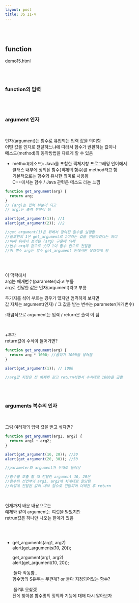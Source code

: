 ```yaml
---
layout: post
title: JS 11-4
---
```


<br><br>

## function

demo15.html

<br><br>

### function의 입력

<br><br>

### argument 인자

  <br>

인자(argument)는 함수로 유입되는 입력 값을 의미함<br>
어떤 값을 인자로 전달하느냐에 따라서 함수가 반환하는 값이나<br>
메소드(method)의 동작방법을 다르게 할 수 있음<br>

- method(메소드): Java를 포함한 객체지향 프로그래밍 언어에서<br>
  클래스 내부에 정의된 함수(객체의 함수)를 method라고 함<br>
  기본적으로는 함수와 유사한 의미로 사용됨<br>
  C++에서는 함수 / Java 관련은 메소드 라는 느낌<br>

```javascript
function get_argument(arg) {
  return arg;
}
// (arg)는 입력 부분이 되고
// arg;는 출력 부분이 됨

alert(get_argument(1)); //1
alert(get_argument(2)); //2

//get_argument(1)은 위에서 정의된 함수를 실행함
//괄호안의 1은 get_argument로 1이라는 값을 전달하겠다는 의미
//이때 위에서 정의된 (arg) 구문에 의해
//변수 arg의 값으로 숫자 1이 함수 안으로 전달됨
//이 변수 arg는 함수 get_argument 안에서만 유효하게 됨
```

<br>

<br>

이 맥락에서<br>
arg는 매개변수(parameter)라고 부름<br>
arg로 전달한 값은 인자(argument)라고 부름<br>

두가지를 섞어 부르는 경우가 많지만 엄격하게 보자면<br>
값 자체는 argument(인자) / 그 값을 받는 변수는 parameter(매개변수)<br>

:개념적으로 argument는 입력 / return은 출력 이 됨<br>

  <br>

+추가<br>
return값에 수식이 들어가면?

```javascript
function get_argument(arg) {
  return arg * 1000; //곱하기 1000을 넣어봄
}

alert(get_argument(1)); // 1000

//arg값 지정은 전 예제와 같고 return하면서 수식대로 1000을 곱함
```

<Br><br>

### arguments 복수의 인자

<br>

그럼 여러개의 입력 값을 받고 싶다면?

```javascript
function get_argument(arg1, arg2) {
  return arg1 + arg2;
}

alert(get_argument(10, 20)); //30
alert(get_argument(20, 30)); //50

//parameter와 argument가 두개로 늘어남

//함수를 호출 할 때 전달한 argument 10, 20은
//함수의 선언부의 arg1, arg2에 차례대로 할당됨
//이렇게 전달된 값이 내부 함수로 전달되어 더해진 후 return
```

  <br>

현재까지 배운 내용으로는<br>
예제와 같이 argument는 여럿을 받았지만<br>
retrun값은 하나만 나오는 한계가 있음<br>

<br><br>

- get_arguments(arg1, arg2)<br>
  alert(get_arguments(10, 20));<br>

  get_argument(arg1, arg2)<br>
  alert(get_argument(10, 20));

  :둘다 작동함..<br>
  함수명의 S유무는 무관계? or 둘다 지정되어있는 함수?<br>

  :몰?루 못찾겠<br>
  전에 찾아본 함수명의 정의와 기능에 대해 다시 알아보자

<br><br>
